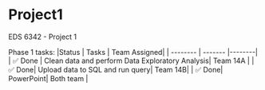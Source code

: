 # Project1
EDS 6342 - Project 1

Phase 1 tasks:
|Status | Tasks | Team Assigned| 
| -------- | ------- |--------|
| :white_check_mark: Done |  Clean data and perform Data Exploratory Analysis|  Team 14A |
| :white_check_mark: Done| Upload data to SQL and run query| Team 14B|
| :white_check_mark: Done| PowerPoint| Both team |
